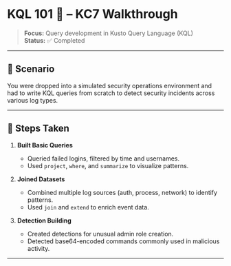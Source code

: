 # KQL 101 🧠 – KC7 Walkthrough

> **Focus:** Query development in Kusto Query Language (KQL)  
> **Status:** ✅ Completed

---

## 🧠 Scenario

You were dropped into a simulated security operations environment and had to write KQL queries from scratch to detect security incidents across various log types.

---

## 🔎 Steps Taken

1. **Built Basic Queries**
   - Queried failed logins, filtered by time and usernames.
   - Used `project`, `where`, and `summarize` to visualize patterns.

2. **Joined Datasets**
   - Combined multiple log sources (auth, process, network) to identify patterns.
   - Used `join` and `extend` to enrich event data.

3. **Detection Building**
   - Created detections for unusual admin role creation.
   - Detected base64-encoded commands commonly used in malicious activity.

---


